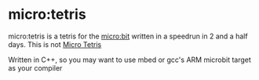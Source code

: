 # micro:tetris
micro:tetris is a tetris for the [micro:bit](https://www.microbit.co.uk/) written in a speedrun in 2 and a half days. This is not [Micro Tetris](http://troglobit.github.io/tetris.html)

Written in C++, so you may want to use mbed or gcc's ARM microbit target as your compiler
